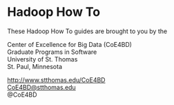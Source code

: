 Hadoop How To
===========

These Hadoop How To guides are brought to you by the

Center of Excellence for Big Data (CoE4BD)  
Graduate Programs in Software  
University of St. Thomas  
St. Paul, Minnesota

http://www.stthomas.edu/CoE4BD  
CoE4BD@stthomas.edu  
@CoE4BD  


